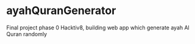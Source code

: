 # ayahQuranGenerator
Final project phase 0 Hacktiv8, building web app which generate ayah Al Quran randomly
